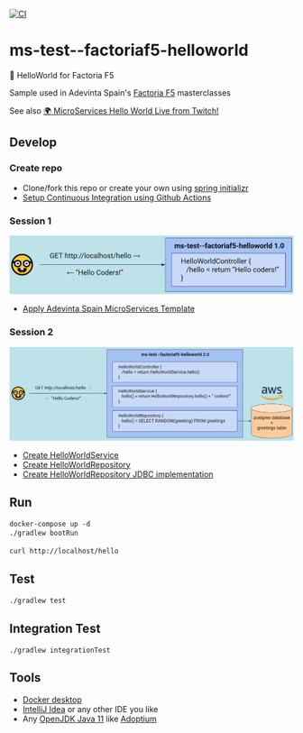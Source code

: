 [![CI](https://github.com/AdevintaSpain/ms-test--factoriaf5-helloworld/actions/workflows/gradle.yml/badge.svg?branch=master)](https://github.com/AdevintaSpain/ms-test--factoriaf5-helloworld/actions/workflows/gradle.yml)

# ms-test--factoriaf5-helloworld

🏫 HelloWorld for Factoria F5

Sample used in Adevinta Spain's [Factoria F5](https://factoriaf5.org/) masterclasses

See also [🌍 MicroServices Hello World Live from Twitch!](https://github.com/AdevintaSpain/ms-test--hello-twitch)

## Develop

### Create repo
* Clone/fork this repo or create your own using [spring initializr](https://start.spring.io/#!type=gradle-project&language=kotlin&platformVersion=2.6.3&packaging=jar&jvmVersion=11&groupId=com.adevinta.factoriaf5&artifactId=HelloWorld&name=HelloWorld&description=Demo%20project%20for%20Spring%20Boot&packageName=com.adevinta.factoriaf5.HelloWorld)
* [Setup Continuous Integration using Github Actions](https://github.com/AdevintaSpain/ms-test--factoriaf5-helloworld/pull/1/files)

### Session 1

![Session1](doc/session1.png)

* [Apply Adevinta Spain MicroServices Template](https://github.com/AdevintaSpain/ms-test--factoriaf5-helloworld/pull/2/files)

### Session 2

![Session2](doc/session2.png)

* [Create HelloWorldService](https://github.com/AdevintaSpain/ms-test--factoriaf5-helloworld/pull/4/files)
* [Create HelloWorldRepository](https://github.com/AdevintaSpain/ms-test--factoriaf5-helloworld/pull/5/files)
* [Create HelloWorldRepository JDBC implementation](https://github.com/AdevintaSpain/ms-test--factoriaf5-helloworld/pull/6/files)

## Run

```
docker-compose up -d
./gradlew bootRun

curl http://localhost/hello
```

## Test

```
./gradlew test
```

## Integration Test

```
./gradlew integrationTest
```

## Tools

* [Docker desktop](https://www.docker.com/products/docker-desktop)
* [IntelliJ Idea](https://www.jetbrains.com/idea/) or any other IDE you like
* Any [OpenJDK Java 11](https://en.wikipedia.org/wiki/OpenJDK) like [Adoptium](https://adoptium.net/)
